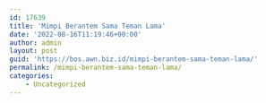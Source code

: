 ```yaml
---
id: 17639
title: 'Mimpi Berantem Sama Teman Lama'
date: '2022-08-16T11:19:46+00:00'
author: admin
layout: post
guid: 'https://bos.awn.biz.id/mimpi-berantem-sama-teman-lama/'
permalink: /mimpi-berantem-sama-teman-lama/
categories:
    - Uncategorized
---
```


